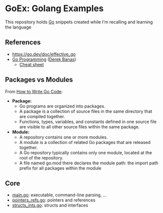 # GoEx: Golang Examples

This repository holds [Go](https://go.dev/) snippets created while I'm recalling and learning the language

## References

* https://go.dev/doc/effective_go
* [Go Programming](https://www.youtube.com/watch?v=CF9S4QZuV30) ([Derek Banas](https://www.youtube.com/@derekbanas))
  * [Cheat sheet](https://www.newthinktank.com/2015/02/go-programming-tutorial/)

## Packages vs Modules

From [How to Write Go Code](https://go.dev/doc/code):

* **Package:**
  * Go programs are organized into packages.
  * A package is a collection of source files in the same directory that are compiled together.
  * Functions, types, variables, and constants defined in one source file are visible to all other source files within the same package.
* **Module:**
  * A repository contains one or more modules.
  * A module is a collection of related Go packages that are released together.
  * A Go repository typically contains only one module, located at the root of the repository.
  * A file named go.mod there declares the module path: the import path prefix for all packages within the module

## Core

- [main.go](https://github.com/sfmunoz/goex/blob/main/main.go): executable, command-line parsing, ...
- [pointers_refs.go](https://github.com/sfmunoz/goex/blob/main/pointers_refs/pointers_refs.go): pointers and references
- [structs_ints.go](https://github.com/sfmunoz/goex/blob/main/structs_ints/structs_ints.go): structs and interfaces
